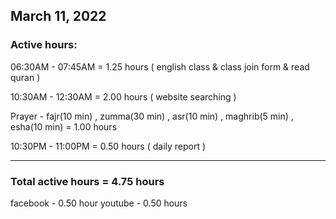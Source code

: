 ## March 11, 2022
### Active hours:

06:30AM - 07:45AM     = 1.25 hours ( english class & class join form & read quran )

10:30AM - 12:30AM     = 2.00 hours ( website searching )

Prayer - fajr(10 min) , zumma(30 min) , asr(10 min) , maghrib(5 min) , esha(10 min)   = 1.00 hours

10:30PM - 11:00PM     = 0.50 hours ( daily report )

----------------------------------------

### Total active hours = 4.75 hours

facebook - 0.50 hour
youtube - 0.50 hours


